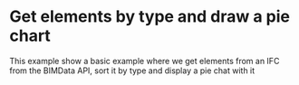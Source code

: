 # Get elements by type and draw a pie chart

This example show a basic example where we get elements from an IFC from the BIMData API, sort it by type and display a pie chat with it